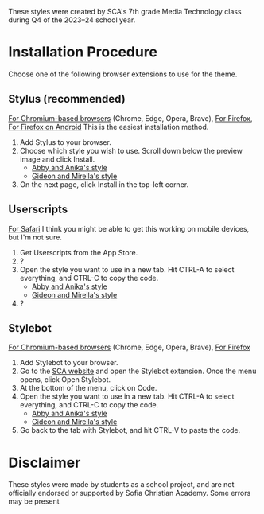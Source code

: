 These styles were created by SCA's 7th grade Media Technology class during Q4 of the 2023–24 school year.

# Installation Procedure
Choose one of the following browser extensions to use for the theme.
## Stylus (recommended)
[For Chromium-based browsers](https://chromewebstore.google.com/detail/clngdbkpkpeebahjckkjfobafhncgmne) (Chrome, Edge, Opera, Brave), [For Firefox](https://addons.mozilla.org/en-US/firefox/addon/styl-us/), [For Firefox on Android](https://addons.mozilla.org/en-US/android/addon/styl-us/)
This is the easiest installation method.
1. Add Stylus to your browser.
2. Choose which style you wish to use. Scroll down below the preview image and click Install.
   * [Abby and Anika's style](https://userstyles.world/style/16512/abby-and-anikas-theme)
   * [Gideon and Mirella's style](https://userstyles.world/style/16513/gideon-and-mirellas-theme)
3. On the next page, click Install in the top-left corner.

## Userscripts
[For Safari](https://apps.apple.com/us/app/userscripts/id1463298887)
I think you might be able to get this working on mobile devices, but I'm not sure.
1. Get Userscripts from the App Store.
2. ?
3. Open the style you want to use in a new tab. Hit CTRL-A to select everything, and CTRL-C to copy the code.
   * [Abby and Anika's style](https://raw.githubusercontent.com/LilLiteralist/SCA-dark-mode/main/Abby%20and%20Anika%20Style.css)
   * [Gideon and Mirella's style](https://raw.githubusercontent.com/LilLiteralist/SCA-dark-mode/main/Gideon%20and%20Mirella%20Style.css)
4. ?

## Stylebot
[For Chromium-based browsers](https://chromewebstore.google.com/detail/stylebot/oiaejidbmkiecgbjeifoejpgmdaleoha) (Chrome, Edge, Opera, Brave), [For Firefox](https://addons.mozilla.org/en-US/firefox/addon/stylebot-web/)
1. Add Stylebot to your browser.
2. Go to the [SCA website](https://www.sofiachristianacademy.org/) and open the Stylebot extension. Once the menu opens, click Open Stylebot.
3. At the bottom of the menu, click on Code.
4. Open the style you want to use in a new tab. Hit CTRL-A to select everything, and CTRL-C to copy the code.
   * [Abby and Anika's style](https://raw.githubusercontent.com/LilLiteralist/SCA-dark-mode/main/Abby%20and%20Anika%20Style.css)
   * [Gideon and Mirella's style](https://raw.githubusercontent.com/LilLiteralist/SCA-dark-mode/main/Gideon%20and%20Mirella%20Style.css)
5. Go back to the tab with Stylebot, and hit CTRL-V to paste the code.

# Disclaimer
These styles were made by students as a school project, and are not officially endorsed or supported by Sofia Christian Academy. Some errors may be present
